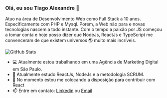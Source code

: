 ### Olá, eu sou **Tiago Alexandre** 👋

Atuo na área de Desenvolvimento Web como Full Stack a 10 anos. Específicamente com PHP e Mysql. Porém, a Web não para e novas tecnologias nascem a todo instante. Com o tempo a paixão por JS começou a tomar conta e hoje posso dizer que NodeJs, ReactJs e TypeScript me convenceram de que existem universos 🌎 muito mais incríveis.

![GitHub Stats](https://github-readme-stats.anuraghazra1.vercel.app/api?username=tsalexandre97&show_icons=true&hide_border=true)

- 💻 Atualmente estou trabalhando em uma Agência de Marketing Digital em São Paulo.
- 🌱 Atualmente estudo ReactJs, NodeJs e a metodologia SCRUM.
- 👯 No momento estou me colocando a disposição para contribuir com React
- 📫 Entre em contato: [Linkedin](https://www.linkedin.com/in/tiago-alexandre-80a40092/) ou [Email](tsalexandre97@hotmail.com) 


